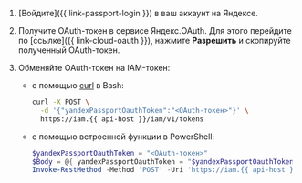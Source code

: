 1. [Войдите]({{ link-passport-login }}) в ваш аккаунт на Яндексе.
1. Получите OAuth-токен в сервисе Яндекс.OAuth. Для этого перейдите по [ссылке]({{ link-cloud-oauth }}), нажмите **Разрешить** и скопируйте полученный OAuth-токен.
1. Обменяйте OAuth-токен на IAM-токен:

    * с помощью [curl](https://curl.haxx.se) в Bash:

        ```bash
        curl -X POST \
          -d '{"yandexPassportOauthToken":"<OAuth-токен>"}' \
          https://iam.{{ api-host }}/iam/v1/tokens
        ```
    * с помощью встроенной функции в PowerShell:

        ```powershell
        $yandexPassportOauthToken = "<OAuth-токен>"
        $Body = @{ yandexPassportOauthToken = "$yandexPassportOauthToken" } | ConvertTo-Json -Compress
        Invoke-RestMethod -Method 'POST' -Uri 'https://iam.{{ api-host }}/iam/v1/tokens' -Body $Body -ContentType 'Application/json' | Select-Object -ExpandProperty iamToken
        ```